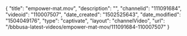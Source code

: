 {
    "title": "empower-mat.mov",
    "description": "",
    "channelid": "111091684",
    "videoid": "110007507",
    "date_created": "1502525643",
    "date_modified": "1504049176",
    "type": "captivate",
    "layout": "channelVideo",
    "url": "\/bbbusa-latest-videos\/empower-mat-mov\/111091684-110007507"
}